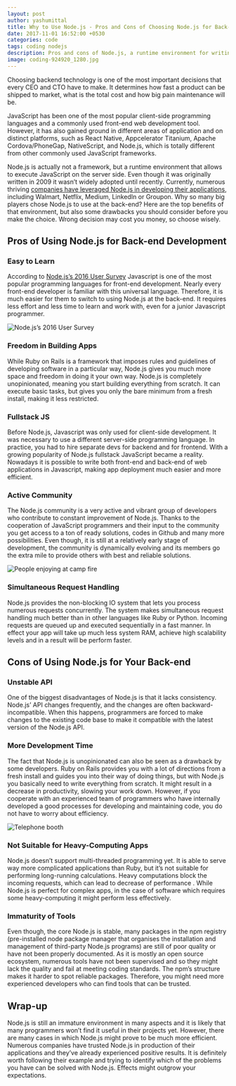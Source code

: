 ```yaml
---
layout: post
author: yashumittal
title: Why to Use Node.js - Pros and Cons of Choosing Node.js for Back-end Development
date: 2017-11-01 16:52:00 +0530
categories: code
tags: coding nodejs
description: Pros and cons of Node.js, a runtime environment for writing server-side apps in Javascript. Learn what are the advantages and disadvantages of using Node.js.
image: coding-924920_1280.jpg
---
```


Choosing backend technology is one of the most important decisions that every CEO and CTO have to make. It determines how fast a product can be shipped to market, what is the total cost and how big pain maintenance will be.

JavaScript has been one of the most popular client-side programming languages and a commonly used front-end web development tool. However, it has also gained ground in different areas of application and on distinct platforms, such as React Native, Appcelerator Titanium, Apache Cordova/PhoneGap, NativeScript, and Node.js, which is totally different from other commonly used JavaScript frameworks.

Node.js is actually not a framework, but a runtime environment that allows to execute JavaScript on the server side. Even though it was originally written in 2009 it wasn’t widely adopted until recently. Currently, numerous thriving [companies have leveraged Node.js in developing their applications](/10-top-companies-that-used-nodejs-in-production), including Walmart, Netflix, Medium, LinkedIn or Groupon. Why so many big players chose Node.js to use at the back-end? Here are the top benefits of that environment, but also some drawbacks you should consider before you make the choice. Wrong decision may cost you money, so choose wisely.

## Pros of Using Node.js for Back-end Development

### Easy to Learn

According to [Node.js’s 2016 User Survey](//nodejs.org/static/documents/2016-survey-report.pdf) Javascript is one of the most popular programming languages for front-end development. Nearly every front-end developer is familiar with this universal language. Therefore, it is much easier for them to switch to using Node.js at the back-end. It requires less effort and less time to learn and work with, even for a junior Javascript programmer.

![Node.js’s 2016 User Survey](//blog.codecarrot.net/images/PowerPoint+Presentation+2017-11-01.png)

### Freedom in Building Apps

While Ruby on Rails is a framework that imposes rules and guidelines of developing software in a particular way, Node.js gives you much more space and freedom in doing it your own way. Node.js is completely unopinionated, meaning you start building everything from scratch. It can execute basic tasks, but gives you only the bare minimum from a fresh install, making it less restricted.

### Fullstack JS

Before Node.js, Javascript was only used for client-side development. It was necessary to use a different server-side programming language. In practice, you had to hire separate devs for backend and for frontend. With a growing popularity of Node.js fullstack JavaScript became a reality. Nowadays it is possible to write both front-end and back-end of web applications in Javascript, making app deployment much easier and more efficient.

### Active Community

The Node.js community is a very active and vibrant group of developers who contribute to constant improvement of Node.js. Thanks to the cooperation of JavaScript programmers and their input to the community you get access to a ton of ready solutions, codes in Github and many more possibilities. Even though, it is still at a relatively early stage of development, the community is dynamically evolving and its members go the extra mile to provide others with best and reliable solutions.

![People enjoying at camp fire](//blog.codecarrot.net/images/pexels-photo-26135-132411-edited.jpg)

### Simultaneous Request Handling

Node.js provides the non-blocking IO system that lets you process numerous requests concurrently. The system makes simultaneous request handling much better than in other languages like Ruby or Python. Incoming requests are queued up and executed sequentially in a fast manner. In effect your app will take up much less system RAM, achieve high scalability levels and in a result will be perform faster.

## Cons of Using Node.js for Your Back-end

### Unstable API

One of the biggest disadvantages of Node.js is that it lacks consistency. Node.js’ API changes frequently, and the changes are often backward-incompatible. When this happens, programmers are forced to make changes to the existing code base to make it compatible with the latest version of the Node.js API.

### More Development Time

The fact that Node.js is unopinionated can also be seen as a drawback by some developers. Ruby on Rails provides you with a lot of directions from a fresh install and guides you into their way of doing things, but with Node.js you basically need to write everything from scratch. It might result in a decrease in productivity, slowing your work down. However, if you cooperate with an experienced team of programmers who have internally developed a good processes for developing and maintaining code, you do not have to worry about efficiency.

![Telephone booth](//blog.codecarrot.net/images/negativespace1-18-029619-edited.jpg)

### Not Suitable for Heavy-Computing Apps

Node.js doesn’t support multi-threaded programming yet. It is able to serve way more complicated applications than Ruby, but it’s not suitable for performing long-running calculations. Heavy computations block the incoming requests, which can lead to decrease of performance . While Node.js is perfect for complex apps, in the case of software which requires some heavy-computing it might perform less effectively.

### Immaturity of Tools

Even though, the core Node.js is stable, many packages in the npm registry (pre-installed node package manager that organises the installation and management of third-party Node.js programs) are still of poor quality or have not been properly documented. As it is mostly an open source ecosystem, numerous tools have not been supervised and so they might lack the quality and fail at meeting coding standards. The npm’s structure makes it harder to spot reliable packages. Therefore, you might need more experienced developers who can find tools that can be trusted.

## Wrap-up

Node.js is still an immature environment in many aspects and it is likely that many programmers won’t find it useful in their projects yet. However, there are many cases in which Node.js might prove to be much more efficient. Numerous companies have trusted Node.js in production of their applications and they’ve already experienced positive results. It is definitely worth following their example and trying to identify which of the problems you have can be solved with Node.js. Effects might outgrow your expectations.
